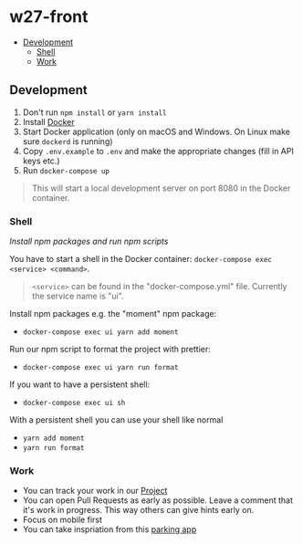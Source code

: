 # w27-front


- [Development](#development)
  - [Shell](#shell)
  - [Work](#work)

## Development
1. Don't run `npm install` or `yarn install`
2. Install [Docker](https://www.docker.com/)
3. Start Docker application (only on macOS and Windows. On Linux make sure `dockerd` is running)
4. Copy `.env.example` to `.env` and make the appropriate changes (fill in API keys etc.)
5. Run `docker-compose up`

> This will start a local development server on port 8080 in the Docker container.


### Shell

*Install npm packages and run npm scripts*

You have to start a shell in the Docker container: `docker-compose exec <service> <command>`. 

> `<service>` can be found in the "docker-compose.yml" file. Currently the service name is "ui".

Install npm packages e.g. the "moment" npm package:
- `docker-compose exec ui yarn add moment`

Run our npm script to format the project with prettier:
- `docker-compose exec ui yarn run format`

If you want to have a persistent shell:
- `docker-compose exec ui sh`

With a persistent shell you can use your shell like normal
- `yarn add moment`
- `yarn run format`

### Work
- You can track your work in our [Project](https://github.com/wirvsvirus-27/w27-front/projects/1) 
- You can open Pull Requests as early as possible. Leave a comment that it's work in progress. This way others can give hints early on. 
- Focus on mobile first
- You can take inspriation from this [parking app]('http://www.motoparking.club/')
